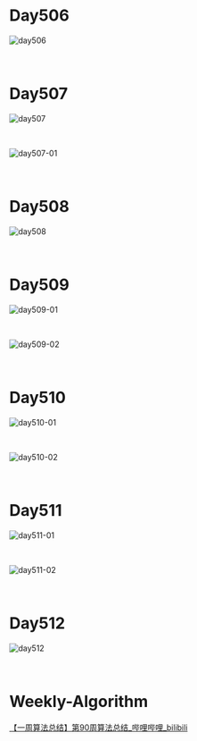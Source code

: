 # Day506

![day506](assets/day506.png)

&nbsp;

# Day507

![day507](assets/day507.png)

&nbsp;

![day507-01](assets/day507-01.png)

&nbsp;

# Day508

![day508](assets/day508.png)

&nbsp;

# Day509

![day509-01](assets/day509-01.png)

&nbsp;

![day509-02](assets/day509-02.png)

&nbsp;

# Day510

![day510-01](assets/day510-01.png)

&nbsp;

![day510-02](assets/day510-02.png)

&nbsp;

# Day511

![day511-01](assets/day511-01.png)

&nbsp;

![day511-02](assets/day511-02.png)

&nbsp;

# Day512

![day512](assets/day512.png)

&nbsp;

# Weekly-Algorithm

[【一周算法总结】第90周算法总结_哔哩哔哩_bilibili](https://www.bilibili.com/video/BV1b24y1D7PK/?spm_id_from=333.851.dynamic.content.click&vd_source=0e2e4fb78a4d00f87c3860e1ba2bc5b7)
